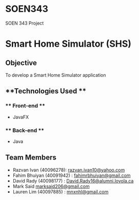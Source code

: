 # SOEN343
SOEN 343 Project

# **Smart Home Simulator (SHS)**

## **Objective**
To develop a Smart Home Simulator application

## **Technologies Used **
### ** Front-end ** ###
* JavaFX
### ** Back-end ** ###
* Java


## **Team Members**
* Razvan Ivan (40096278): razvan.ivan10@yahoo.com
* Fahim Bhuiyan (40091942) : fahimrbhuiyan@gmail.com
* David Rady (40098177) : David.Rady16@alumni.loyola.ca
* Mark Said marksaid206@gmail.com
* Lauren Lim (40097885) : mnxnhl@gmail.com
